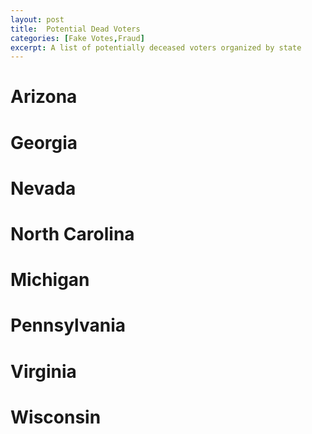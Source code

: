 ```yaml
---
layout: post
title:  Potential Dead Voters
categories: [Fake Votes,Fraud]
excerpt: A list of potentially deceased voters organized by state
---
```


# Arizona

# Georgia

# Nevada 

# North Carolina

# Michigan 

# Pennsylvania 

# Virginia

# Wisconsin 


